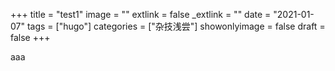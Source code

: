+++
title = "test1"
image = ""
extlink = false
_extlink = ""
date = "2021-01-07"
tags = ["hugo"]
categories = ["杂技浅尝"]
showonlyimage = false
draft = false
+++

aaa